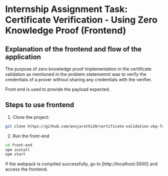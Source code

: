 # Internship Assignment Task: Certificate Verification - Using Zero Knowledge Proof (Frontend)

## Explanation of the frontend and flow of the application

The purpose of zero knowledge proof implementation in the certificate validation as mentioned in the problem statememnt was to verify the credentials of a prover without sharing any credentials with the verifier.

Front end is used to provide the payload expected.

## Steps to use frontend

1. Clone the project:

```sh
git clone https://github.com/anujarathi29/certificate-validation-zkp-frontend.git
```

2. Run the front-end

```sh
cd front-end
npm install
npm start
```

If the webpack is compiled successfully, go to [http://localhost:3000] and access the frontend.

